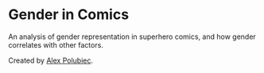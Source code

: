 Gender in Comics
================

An analysis of gender representation in superhero comics, and how gender correlates with other factors.

Created by [Alex Polubiec](http://www.github.com/paloobi).

